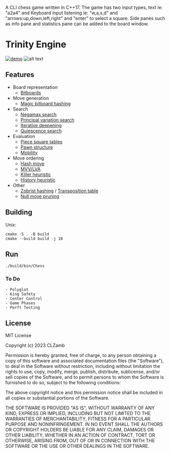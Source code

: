 A CLI chess game written in C++17.
The game has two input types, text ie: "a2a4" and 
Keyboard input listening ie: "w,a,s,d" and "arrows:up,down,left,right" and "enter" to select a square.
Side panes such as info pane and statistics pane can be added to the board window.


# Trinity Engine
[![demo](https://asciinema.org/a/rmERXeUQ3NtZV9hqdSLAoO0nY.svg)](https://asciinema.org/a/rmERXeUQ3NtZV9hqdSLAoO0nY?autoplay=1)
![alt text](https://raw.githubusercontent.com/CLZamb/trinity_engine/dev/chess_screenshot.png)

## Features
- Board representation
    - [Bitboards](https://en.wikipedia.org/wiki/Bitboard)
- Move generation
    - [Magic bitboard hashing](https://www.chessprogramming.org/Magic_Bitboards)
- Search
    - [Negamax search](https://www.chessprogramming.org/Negamax)
    - [Principal variation search](https://www.chessprogramming.org/Principal_Variation_Search)
    - [Iterative deepening](https://en.wikipedia.org/wiki/Iterative_deepening_depth-first_search)
    - [Quiescence search](https://en.wikipedia.org/wiki/Quiescence_search)
- Evaluation
    - [Piece square tables](https://www.chessprogramming.org/Piece-Square_Tables)
    - [Pawn structure](https://www.chessprogramming.org/Pawn_Structure)
    - [Mobility](https://www.chessprogramming.org/Mobility)
- Move ordering
    - [Hash move](https://www.chessprogramming.org/Hash_Move)
    - [MVV/LVA](https://www.chessprogramming.org/MVV-LVA)
    - [Killer heuristic](https://www.chessprogramming.org/Killer_Heuristic)
    - [History heuristic](https://www.chessprogramming.org/History_Heuristic)
- Other
    - [Zobrist hashing](https://www.chessprogramming.org/Zobrist_Hashing) / [Transposition table](https://en.wikipedia.org/wiki/Transposition_table)
    - [Null move pruning](https://www.chessprogramming.org/Null_Move_Pruning)

## Building
Unix:
```
cmake -S . -B build 
cmake --build build -j 18

```
## Run
```
./build/bin/Chess

```
### To Do
```
- Polyglot
- King Safety
- Center Control
- Game Phases 
- Perft Testing
```

## License
MIT License

Copyright (c) 2023 CLZamb 

Permission is hereby granted, free of charge, to any person obtaining a copy
of this software and associated documentation files (the "Software"), to deal
in the Software without restriction, including without limitation the rights
to use, copy, modify, merge, publish, distribute, sublicense, and/or sell
copies of the Software, and to permit persons to whom the Software is
furnished to do so, subject to the following conditions:

The above copyright notice and this permission notice shall be included in all
copies or substantial portions of the Software.

THE SOFTWARE IS PROVIDED "AS IS", WITHOUT WARRANTY OF ANY KIND, EXPRESS OR
IMPLIED, INCLUDING BUT NOT LIMITED TO THE WARRANTIES OF MERCHANTABILITY,
FITNESS FOR A PARTICULAR PURPOSE AND NONINFRINGEMENT. IN NO EVENT SHALL THE
AUTHORS OR COPYRIGHT HOLDERS BE LIABLE FOR ANY CLAIM, DAMAGES OR OTHER
LIABILITY, WHETHER IN AN ACTION OF CONTRACT, TORT OR OTHERWISE, ARISING FROM,
OUT OF OR IN CONNECTION WITH THE SOFTWARE OR THE USE OR OTHER DEALINGS IN THE
SOFTWARE.
